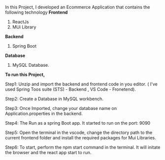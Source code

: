 In this Project, I developed an Ecommerce Application that contains the following technology
**Frontend**
1. ReactJs
2. MUi Library

**Backend**
1. Spring Boot

**Database**
1. MySQL Database.

**To run this Project,**

Step1: Unzip and import the backend and frontend code in you editor. ( I've used Spring Toos suite (STS) - Backend , VS Code - Fronetend).

Step2: Create a Database in MySQL workbench.

Step3: Once Imported, change your database name on Application.properties in the backend. 

Step4: The Run as a spring Boot app. It started to run on the port: 9090

Step5: Open the terminal in the vscode, change the directory path to the current frontend folder and install the required packages for Mui Libraries.

Step6: To start, perform the npm start command in the terminal. It will initate the browser and the react app start to run. 

